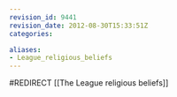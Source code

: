 ```yaml
---
revision_id: 9441
revision_date: 2012-08-30T15:33:51Z
categories:

aliases:
- League_religious_beliefs
---
```


#REDIRECT [[The League religious beliefs]]